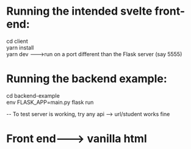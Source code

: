 # Running the intended svelte front-end:  

 
cd client  
yarn install   
yarn dev   --->run on a port different than the Flask server (say 5555)  


# Running the backend example:  

cd backend-example  
env FLASK_APP=main.py flask run  

-- To test server is working, try any api --> url/student works fine  

# Front end---> vanilla html

